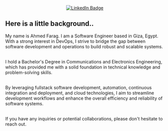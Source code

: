 <div id="header" align="center">
  <!-- <img src="https://media2.giphy.com/media/f3iwJFOVOwuy7K6FFw/giphy.gif?cid=790b7611750ea31b50f7a50f799f0c0a0252c02163566e18&rid=giphy.gif&ct=g" width="300"/> -->

<div id="badges" >
<!--   <a href="https://ahmedfarag9.github.io/">
    <img src="https://img.shields.io/badge/Portfolio-yellow?style=for-the-badge&logo=readme&logoColor=white" alt="Portfolio" target="_blank"/>
  </a> -->
  <a href="https://www.linkedin.com/in/ahmedfarag9/">
    <img src="https://img.shields.io/badge/LinkedIn-blue?style=for-the-badge&logo=linkedin&logoColor=white" alt="LinkedIn Badge" target="_blank"/>
  </a>
  <!-- <a href="https://leetcode.com/ahmedfarag9/">
    <img src="https://img.shields.io/badge/dynamic/json?style=for-the-badge&labelColor=black&color=%23ffa116&label=LeetCode&query=solved&url=https%3A%2F%2Fleetcode-badge.vercel.app%2Fapi%2Fusers%2Fahmedfarag9&logo=leetcode&logoColor=yellow" alt="LeetCode Badge"/>
  </a> -->
</div>

<!-- <img src="https://komarev.com/ghpvc/?username=ahmedfarag9&style=flat-square&color=blue" alt="ProfileViews"/> -->

<!-- <h1>
  Hey there, the name is Ahmed Farag
</h1> -->

</div>

## Here is a little background..

<div>
  My name is Ahmed Farag. I am a Software Engineer based in Giza, Egypt. With a strong interest in DevOps, I strive to bridge the gap between software development and operations to build robust and scalable systems.<br/><br/>

  I hold a Bachelor&apos;s Degree in Communications and Electronics Engineering, which has provided me with a solid foundation in technical knowledge and problem-solving skills.<br/><br/>

  By leveraging fullstack software development, automation, continuous integration and deployment, and cloud technologies, I aim to streamline development workflows and enhance the overall efficiency and reliability of software systems.<br/><br/>

  If you have any inquiries or potential collaborations, please don&apos;t hesitate to reach out.<br/>
</div>

<!-- ### 🛠 Languages and Tools :

<div>

<img src="https://raw.githubusercontent.com/devicons/devicon/1119b9f84c0290e0f0b38982099a2bd027a48bf1/icons/python/python-original.svg" title="Python"  alt="Python" width="40" height="40"/>
<img src="https://raw.githubusercontent.com/devicons/devicon/1119b9f84c0290e0f0b38982099a2bd027a48bf1/icons/javascript/javascript-original.svg" title="Javascript"  alt="Javascript" width="40" height="40"/>
<img src="https://raw.githubusercontent.com/devicons/devicon/1119b9f84c0290e0f0b38982099a2bd027a48bf1/icons/docker/docker-original-wordmark.svg" title="Docker" alt="Docker" width="40" height="40"/>
<img src="https://raw.githubusercontent.com/devicons/devicon/1119b9f84c0290e0f0b38982099a2bd027a48bf1/icons/kubernetes/kubernetes-plain-wordmark.svg" title="Kubernetes"  alt="Kubernetes" width="40" height="40"/>
<img src="https://upload.wikimedia.org/wikipedia/commons/9/93/Amazon_Web_Services_Logo.svg" title="AWS"  alt="AWS" width="40" height="40"/>
<img src="https://raw.githubusercontent.com/devicons/devicon/1119b9f84c0290e0f0b38982099a2bd027a48bf1/icons/jenkins/jenkins-original.svg" title="Jenkins"  alt="Jenkins" width="40" height="40"/>
<img src="https://raw.githubusercontent.com/devicons/devicon/1119b9f84c0290e0f0b38982099a2bd027a48bf1/icons/react/react-original-wordmark.svg" title="React"  alt="React" width="40" height="40"/>
<img src="https://raw.githubusercontent.com/devicons/devicon/1119b9f84c0290e0f0b38982099a2bd027a48bf1/icons/nextjs/nextjs-original-wordmark.svg" title="Nextjs"  alt="Nextjs" width="40" height="40"/>
<img src="https://raw.githubusercontent.com/devicons/devicon/1119b9f84c0290e0f0b38982099a2bd027a48bf1/icons/html5/html5-original-wordmark.svg" title="Html5"  alt="Html5" width="40" height="40"/>
<img src="https://raw.githubusercontent.com/devicons/devicon/1119b9f84c0290e0f0b38982099a2bd027a48bf1/icons/css3/css3-original-wordmark.svg" title="Css3"  alt="Css3" width="40" height="40"/>
<img src="https://raw.githubusercontent.com/devicons/devicon/1119b9f84c0290e0f0b38982099a2bd027a48bf1/icons/tailwindcss/tailwindcss-original-wordmark.svg" title="Tailwindcss"  alt="Tailwindcss" width="40" height="40"/>
<img src="https://raw.githubusercontent.com/devicons/devicon/1119b9f84c0290e0f0b38982099a2bd027a48bf1/icons/linux/linux-original.svg" title="Linux"  alt="Linux" width="40" height="40"/>
<img src="https://raw.githubusercontent.com/devicons/devicon/1119b9f84c0290e0f0b38982099a2bd027a48bf1/icons/bash/bash-original.svg" title="Bash"  alt="Bash" width="40" height="40"/>
<img src="https://raw.githubusercontent.com/devicons/devicon/1119b9f84c0290e0f0b38982099a2bd027a48bf1/icons/sqlite/sqlite-original-wordmark.svg" title="Sqlite"  alt="Sqlite" width="40" height="40"/>
<img src="https://raw.githubusercontent.com/devicons/devicon/1119b9f84c0290e0f0b38982099a2bd027a48bf1/icons/postgresql/postgresql-original-wordmark.svg" title="Postgresql"  alt="Postgresql" width="40" height="40"/>
<img src="https://raw.githubusercontent.com/devicons/devicon/1119b9f84c0290e0f0b38982099a2bd027a48bf1/icons/flask/flask-original-wordmark.svg" title="Flask"  alt="Flask" width="40" height="40"/>
<img src="https://raw.githubusercontent.com/devicons/devicon/1119b9f84c0290e0f0b38982099a2bd027a48bf1/icons/ssh/ssh-original-wordmark.svg" title="SSH"  alt="SSH" width="40" height="40"/>
<img src="https://raw.githubusercontent.com/devicons/devicon/1119b9f84c0290e0f0b38982099a2bd027a48bf1/icons/npm/npm-original-wordmark.svg" title="Npm"  alt="Npm" width="40" height="40"/>
<img src="https://raw.githubusercontent.com/devicons/devicon/1119b9f84c0290e0f0b38982099a2bd027a48bf1/icons/vscode/vscode-original-wordmark.svg" title="Vscode"  alt="Vscode" width="40" height="40"/>
<img src="https://raw.githubusercontent.com/devicons/devicon/1119b9f84c0290e0f0b38982099a2bd027a48bf1/icons/pycharm/pycharm-original-wordmark.svg" title="Pycharm"  alt="Pycharm" width="40" height="40"/>
<img src="https://raw.githubusercontent.com/devicons/devicon/1119b9f84c0290e0f0b38982099a2bd027a48bf1/icons/vim/vim-original.svg" title="Vim"  alt="Vim" width="40" height="40"/>
<img src="https://raw.githubusercontent.com/devicons/devicon/1119b9f84c0290e0f0b38982099a2bd027a48bf1/icons/raspberrypi/raspberrypi-original.svg" title="Raspberrypi"  alt="Raspberrypi" width="40" height="40"/>

</div> -->

<!-- <div align="center">

[![GitHub Streak](http://github-readme-streak-stats.herokuapp.com?user=ahmedfarag9&theme=dark&background=000000)](https://git.io/streak-stats) -->

<!-- [![Top Langs](https://github-readme-stats.vercel.app/api/top-langs/?username=ahmedfarag9&layout=compact&theme=vision-friendly-dark)](https://github.com/ahmedfarag9/github-readme-stats) -->

<!-- </div> -->
